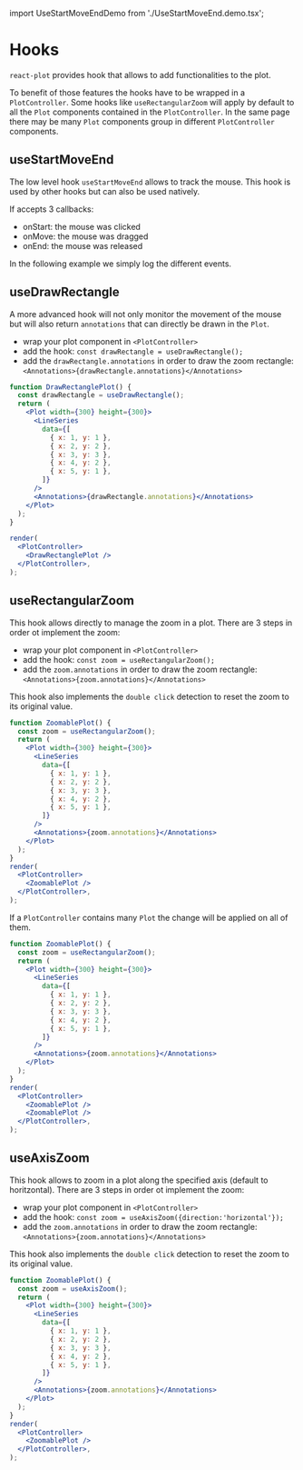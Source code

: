 import UseStartMoveEndDemo from './UseStartMoveEnd.demo.tsx';

# Hooks

`react-plot` provides hook that allows to add functionalities to the plot.

To benefit of those features the hooks have to be wrapped in a `PlotController`. Some hooks like `useRectangularZoom` will apply by default to all the `Plot` components contained in the `PlotController`. In the same page there may be many `Plot` components group in different `PlotController` components.

## useStartMoveEnd

The low level hook `useStartMoveEnd` allows to track the mouse. This hook is used by other hooks but can also be used natively.

If accepts 3 callbacks:

- onStart: the mouse was clicked
- onMove: the mouse was dragged
- onEnd: the mouse was released

In the following example we simply log the different events.

<UseStartMoveEndDemo />

## useDrawRectangle

A more advanced hook will not only monitor the movement of the mouse but will also return `annotations` that can directly be drawn in the `Plot`.

- wrap your plot component in `<PlotController>`
- add the hook: `const drawRectangle = useDrawRectangle();`
- add the `drawRectangle.annotations` in order to draw the zoom rectangle: `<Annotations>{drawRectangle.annotations}</Annotations>`

```jsx live noInline={true}
function DrawRectanglePlot() {
  const drawRectangle = useDrawRectangle();
  return (
    <Plot width={300} height={300}>
      <LineSeries
        data={[
          { x: 1, y: 1 },
          { x: 2, y: 2 },
          { x: 3, y: 3 },
          { x: 4, y: 2 },
          { x: 5, y: 1 },
        ]}
      />
      <Annotations>{drawRectangle.annotations}</Annotations>
    </Plot>
  );
}

render(
  <PlotController>
    <DrawRectanglePlot />
  </PlotController>,
);
```

## useRectangularZoom

This hook allows directly to manage the zoom in a plot. There are 3 steps in order ot implement the zoom:

- wrap your plot component in `<PlotController>`
- add the hook: `const zoom = useRectangularZoom();`
- add the `zoom.annotations` in order to draw the zoom rectangle: `<Annotations>{zoom.annotations}</Annotations>`

This hook also implements the `double click` detection to reset the zoom to its original value.

```jsx live noInline={true}
function ZoomablePlot() {
  const zoom = useRectangularZoom();
  return (
    <Plot width={300} height={300}>
      <LineSeries
        data={[
          { x: 1, y: 1 },
          { x: 2, y: 2 },
          { x: 3, y: 3 },
          { x: 4, y: 2 },
          { x: 5, y: 1 },
        ]}
      />
      <Annotations>{zoom.annotations}</Annotations>
    </Plot>
  );
}
render(
  <PlotController>
    <ZoomablePlot />
  </PlotController>,
);
```

If a `PlotController` contains many `Plot` the change will be applied on all of them.

```jsx live noInline={true}
function ZoomablePlot() {
  const zoom = useRectangularZoom();
  return (
    <Plot width={300} height={300}>
      <LineSeries
        data={[
          { x: 1, y: 1 },
          { x: 2, y: 2 },
          { x: 3, y: 3 },
          { x: 4, y: 2 },
          { x: 5, y: 1 },
        ]}
      />
      <Annotations>{zoom.annotations}</Annotations>
    </Plot>
  );
}
render(
  <PlotController>
    <ZoomablePlot />
    <ZoomablePlot />
  </PlotController>,
);
```

## useAxisZoom

This hook allows to zoom in a plot along the specified axis (default to horitzontal). There are 3 steps in order ot implement the zoom:

- wrap your plot component in `<PlotController>`
- add the hook: `const zoom = useAxisZoom({direction:'horizontal'});`
- add the `zoom.annotations` in order to draw the zoom rectangle: `<Annotations>{zoom.annotations}</Annotations>`

This hook also implements the `double click` detection to reset the zoom to its original value.

```jsx live noInline={true}
function ZoomablePlot() {
  const zoom = useAxisZoom();
  return (
    <Plot width={300} height={300}>
      <LineSeries
        data={[
          { x: 1, y: 1 },
          { x: 2, y: 2 },
          { x: 3, y: 3 },
          { x: 4, y: 2 },
          { x: 5, y: 1 },
        ]}
      />
      <Annotations>{zoom.annotations}</Annotations>
    </Plot>
  );
}
render(
  <PlotController>
    <ZoomablePlot />
  </PlotController>,
);
```
